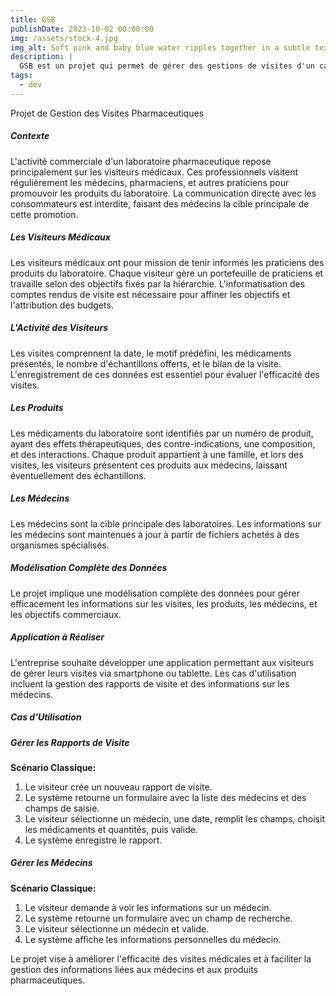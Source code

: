 ```yaml
---
title: GSB
publishDate: 2023-10-02 00:00:00
img: /assets/stock-4.jpg
img_alt: Soft pink and baby blue water ripples together in a subtle texture.
description: |
  GSB est un projet qui permet de gérer des gestions de visites d'un cabinet 
tags:
  - dev
---
```


Projet de Gestion des Visites Pharmaceutiques

##### Contexte

L'activité commerciale d'un laboratoire pharmaceutique repose principalement sur les visiteurs médicaux. Ces professionnels visitent régulièrement les médecins, pharmaciens, et autres praticiens pour promouvoir les produits du laboratoire. La communication directe avec les consommateurs est interdite, faisant des médecins la cible principale de cette promotion.

##### Les Visiteurs Médicaux

Les visiteurs médicaux ont pour mission de tenir informés les praticiens des produits du laboratoire. Chaque visiteur gère un portefeuille de praticiens et travaille selon des objectifs fixés par la hiérarchie. L'informatisation des comptes rendus de visite est nécessaire pour affiner les objectifs et l'attribution des budgets.

##### L'Activité des Visiteurs

Les visites comprennent la date, le motif prédéfini, les médicaments présentés, le nombre d'échantillons offerts, et le bilan de la visite. L'enregistrement de ces données est essentiel pour évaluer l'efficacité des visites.

##### Les Produits

Les médicaments du laboratoire sont identifiés par un numéro de produit, ayant des effets thérapeutiques, des contre-indications, une composition, et des interactions. Chaque produit appartient à une famille, et lors des visites, les visiteurs présentent ces produits aux médecins, laissant éventuellement des échantillons.

##### Les Médecins

Les médecins sont la cible principale des laboratoires. Les informations sur les médecins sont maintenues à jour à partir de fichiers achetés à des organismes spécialisés.

##### Modélisation Complète des Données

Le projet implique une modélisation complète des données pour gérer efficacement les informations sur les visites, les produits, les médecins, et les objectifs commerciaux.

##### Application à Réaliser

L'entreprise souhaite développer une application permettant aux visiteurs de gérer leurs visites via smartphone ou tablette. Les cas d'utilisation incluent la gestion des rapports de visite et des informations sur les médecins.

##### Cas d'Utilisation

##### Gérer les Rapports de Visite

**Scénario Classique:**
1. Le visiteur crée un nouveau rapport de visite.
2. Le système retourne un formulaire avec la liste des médecins et des champs de saisie.
3. Le visiteur sélectionne un médecin, une date, remplit les champs, choisit les médicaments et quantités, puis valide.
4. Le système enregistre le rapport.



##### Gérer les Médecins

**Scénario Classique:**
1. Le visiteur demande à voir les informations sur un médecin.
2. Le système retourne un formulaire avec un champ de recherche.
3. Le visiteur sélectionne un médecin et valide.
4. Le système affiche les informations personnelles du médecin.


Le projet vise à améliorer l'efficacité des visites médicales et à faciliter la gestion des informations liées aux médecins et aux produits pharmaceutiques.